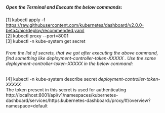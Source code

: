 ##### Open the Terminal and Execute the below commands: </br>

[1] kubectl apply -f https://raw.githubusercontent.com/kubernetes/dashboard/v2.0.0-beta4/aio/deploy/recommended.yaml </br>
[2] kubectl proxy --port=8001 </br>
[3] kubectl -n kube-system get secret </br>

###### From the list of secrets, that we got after executing the above command, find something like *deployment-controller-token-XXXXX* . Use the same *deployment-controller-token-XXXXX* in the below command: </br>

[4] kubectl -n kube-system describe secret *deployment-controller-token-XXXXX* </br>
The token present in this secret is used for authenticating http://localhost:8001/api/v1/namespaces/kubernetes-dashboard/services/https:kubernetes-dashboard:/proxy/#/overview?namespace=default
  </br>
